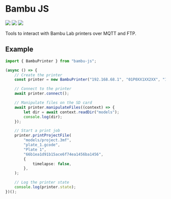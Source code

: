 # Bambu JS

<a href="https://www.npmjs.com/package/bambu-js"><img src="https://img.shields.io/npm/v/bambu-js"></a>
<a href="https://www.npmjs.com/package/bambu-js"><img src="https://img.shields.io/npm/dt/bambu-js"></a>
<a href="https://github.com/AndrewLemons/bambu-js"><img src="https://img.shields.io/github/stars/AndrewLemons/bambu-js?style=flat"></a>

Tools to interact with Bambu Lab printers over MQTT and FTP.

## Example

```typescript
import { BambuPrinter } from "bambu-js";

(async () => {
	// Create the printer
	const printer = new BambuPrinter("192.168.68.1", "01P0XX1XX2XX", "12345678");

	// Connect to the printer
	await printer.connect();

	// Manipulate files on the SD card
	await printer.manipulateFiles((context) => {
		let dir = await context.readDir("models");
		console.log(dir);
	});

	// Start a print job
	printer.printProjectFile(
		"models/project.3mf",
		"plate_1.gcode",
		"Plate 1",
		"66b1ea1d91b15ace6f74ea1456ba1456",
		{
			timelapse: false,
		},
	);

	// Log the printer state
	console.log(printer.state);
})();
```
